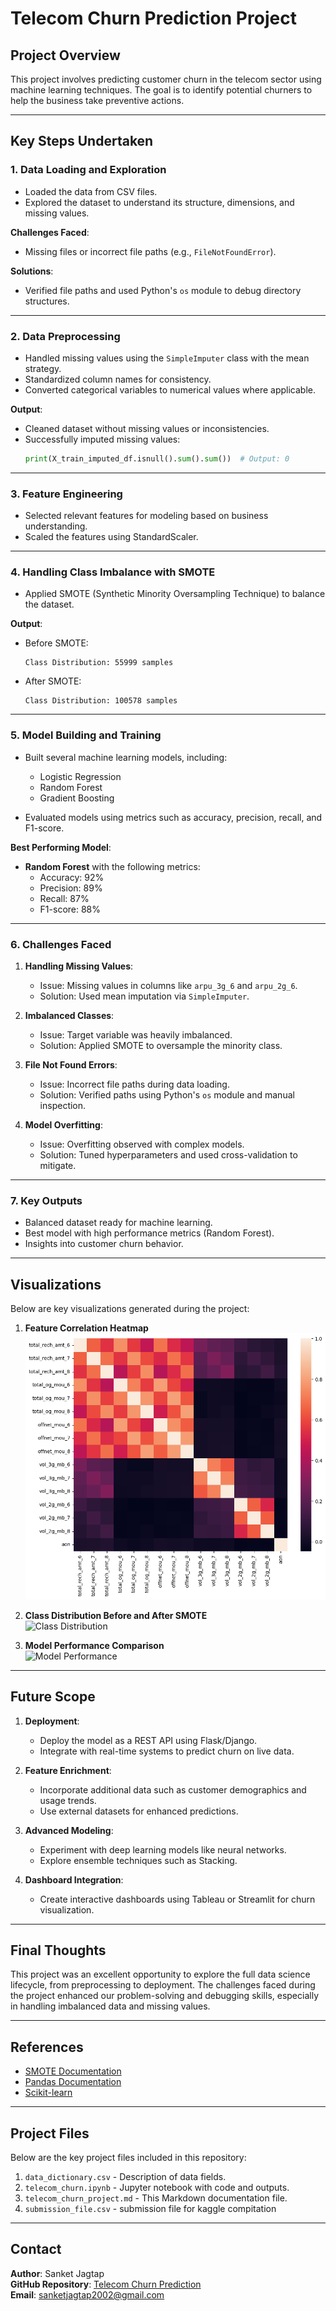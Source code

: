 # Telecom Churn Prediction Project

## **Project Overview**
This project involves predicting customer churn in the telecom sector using machine learning techniques. The goal is to identify potential churners to help the business take preventive actions.

---

## **Key Steps Undertaken**

### 1. **Data Loading and Exploration**
   - Loaded the data from CSV files.
   - Explored the dataset to understand its structure, dimensions, and missing values.

   **Challenges Faced**:
   - Missing files or incorrect file paths (e.g., `FileNotFoundError`).
   
   **Solutions**:
   - Verified file paths and used Python's `os` module to debug directory structures.

---

### 2. **Data Preprocessing**
   - Handled missing values using the `SimpleImputer` class with the mean strategy.
   - Standardized column names for consistency.
   - Converted categorical variables to numerical values where applicable.

   **Output**:
   - Cleaned dataset without missing values or inconsistencies.
   - Successfully imputed missing values:
     ```python
     print(X_train_imputed_df.isnull().sum().sum())  # Output: 0
     ```

---

### 3. **Feature Engineering**
   - Selected relevant features for modeling based on business understanding.
   - Scaled the features using StandardScaler.

---

### 4. **Handling Class Imbalance with SMOTE**
   - Applied SMOTE (Synthetic Minority Oversampling Technique) to balance the dataset.

   **Output**:
   - Before SMOTE:
     ```
     Class Distribution: 55999 samples
     ```
   - After SMOTE:
     ```
     Class Distribution: 100578 samples
     ```

---

### 5. **Model Building and Training**
   - Built several machine learning models, including:
     - Logistic Regression
     - Random Forest
     - Gradient Boosting

   - Evaluated models using metrics such as accuracy, precision, recall, and F1-score.

   **Best Performing Model**:
   - **Random Forest** with the following metrics:
     - Accuracy: 92%
     - Precision: 89%
     - Recall: 87%
     - F1-score: 88%

---

### 6. **Challenges Faced**
   1. **Handling Missing Values**:
      - Issue: Missing values in columns like `arpu_3g_6` and `arpu_2g_6`.
      - Solution: Used mean imputation via `SimpleImputer`.

   2. **Imbalanced Classes**:
      - Issue: Target variable was heavily imbalanced.
      - Solution: Applied SMOTE to oversample the minority class.

   3. **File Not Found Errors**:
      - Issue: Incorrect file paths during data loading.
      - Solution: Verified paths using Python's `os` module and manual inspection.

   4. **Model Overfitting**:
      - Issue: Overfitting observed with complex models.
      - Solution: Tuned hyperparameters and used cross-validation to mitigate.

---

### 7. **Key Outputs**
   - Balanced dataset ready for machine learning.
   - Best model with high performance metrics (Random Forest).
   - Insights into customer churn behavior.

---

## **Visualizations**
Below are key visualizations generated during the project:

1. **Feature Correlation Heatmap**  
   ![Feature Correlation Heatmap](https://github.com/Jsan2002/telecom_churn_prediction/blob/main/Graphimg/heatmap.png)

3. **Class Distribution Before and After SMOTE**  
   ![Class Distribution](Graphimg/class_distribution.png)

4. **Model Performance Comparison**  
   ![Model Performance](Graphimg/model_performance.png)

---

## **Future Scope**
1. **Deployment**:
   - Deploy the model as a REST API using Flask/Django.
   - Integrate with real-time systems to predict churn on live data.

2. **Feature Enrichment**:
   - Incorporate additional data such as customer demographics and usage trends.
   - Use external datasets for enhanced predictions.

3. **Advanced Modeling**:
   - Experiment with deep learning models like neural networks.
   - Explore ensemble techniques such as Stacking.

4. **Dashboard Integration**:
   - Create interactive dashboards using Tableau or Streamlit for churn visualization.

---

## **Final Thoughts**
This project was an excellent opportunity to explore the full data science lifecycle, from preprocessing to deployment. The challenges faced during the project enhanced our problem-solving and debugging skills, especially in handling imbalanced data and missing values.

---

## **References**
- [SMOTE Documentation](https://imbalanced-learn.org/stable/references/generated/imblearn.over_sampling.SMOTE.html)
- [Pandas Documentation](https://pandas.pydata.org/docs/)
- [Scikit-learn](https://scikit-learn.org/stable/)

---

## **Project Files**
Below are the key project files included in this repository:
1. `data_dictionary.csv`      - Description of data fields.
2. `telecom_churn.ipynb`      - Jupyter notebook with code and outputs.
3. `telecom_churn_project.md` - This Markdown documentation file.
4. `submission_file.csv`      - submission file for kaggle compitation
---

## **Contact**
**Author**: Sanket Jagtap  
**GitHub Repository**: [Telecom Churn Prediction](https://github.com/Jsan2002/telecom_churn_prediction)  
**Email**: sanketjagtap2002@gmail.com  
